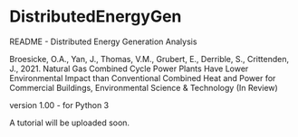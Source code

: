 # DistributedEnergyGen

README - Distributed Energy Generation Analysis

Broesicke, O.A., Yan, J., Thomas, V.M., Grubert, E., Derrible, S., Crittenden, J., 2021. Natural Gas Combined Cycle Power Plants Have Lower Environmental Impact than Conventional Combined Heat and Power for Commercial Buildings, Environmental Science & Technology (In Review)

version 1.00 - for Python 3

A tutorial will be uploaded soon.
